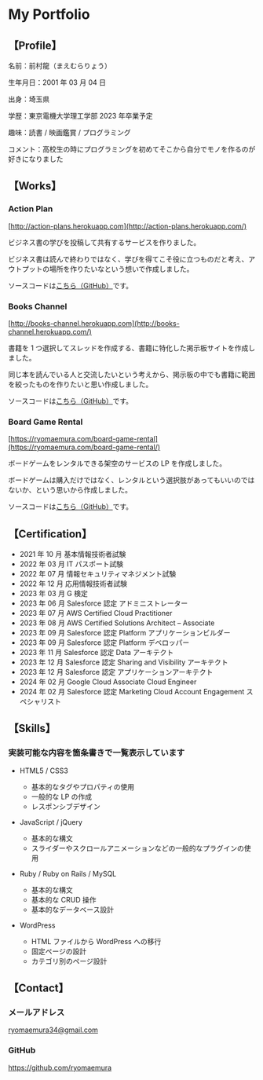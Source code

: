 # My Portfolio

## 【Profile】

名前：前村龍（まえむらりょう）

生年月日：2001 年 03 月 04 日

出身：埼玉県

学歴：東京電機大学理工学部 2023 年卒業予定

趣味：読書 / 映画鑑賞 / プログラミング

コメント：高校生の時にプログラミングを初めてそこから自分でモノを作るのが好きになりました

## 【Works】

### Action Plan

[http://action-plans.herokuapp.com](http://action-plans.herokuapp.com/)

ビジネス書の学びを投稿して共有するサービスを作りました。

ビジネス書は読んで終わりではなく、学びを得てこそ役に立つものだと考え、アウトプットの場所を作りたいなという想いで作成しました。

ソースコードは[こちら（GitHub）](https://github.com/ryomaemura/action-plan)です。

### Books Channel

[http://books-channel.herokuapp.com](http://books-channel.herokuapp.com/)

書籍を 1 つ選択してスレッドを作成する、書籍に特化した掲示板サイトを作成しました。

同じ本を読んでいる人と交流したいという考えから、掲示板の中でも書籍に範囲を絞ったものを作りたいと思い作成しました。

ソースコードは[こちら（GitHub）](https://github.com/ryomaemura/books-channel)です。

### Board Game Rental

[https://ryomaemura.com/board-game-rental](https://ryomaemura.com/board-game-rental/)

ボードゲームをレンタルできる架空のサービスの LP を作成しました。

ボードゲームは購入だけではなく、レンタルという選択肢があってもいいのではないか、という思いから作成しました。

ソースコードは[こちら（GitHub）](https://github.com/ryomaemura/board-game-rental)です。

## 【Certification】

- 2021 年 10 月 基本情報技術者試験
- 2022 年 03 月 IT パスポート試験
- 2022 年 07 月 情報セキュリティマネジメント試験
- 2022 年 12 月 応用情報技術者試験
- 2023 年 03 月 G 検定
- 2023 年 06 月 Salesforce 認定 アドミニストレーター
- 2023 年 07 月 AWS Certified Cloud Practitioner
- 2023 年 08 月 AWS Certified Solutions Architect – Associate
- 2023 年 09 月 Salesforce 認定 Platform アプリケーションビルダー
- 2023 年 09 月 Salesforce 認定 Platform デベロッパー
- 2023 年 11 月 Salesforce 認定 Data アーキテクト
- 2023 年 12 月 Salesforce 認定 Sharing and Visibility アーキテクト
- 2023 年 12 月 Salesforce 認定 アプリケーションアーキテクト
- 2024 年 02 月 Google Cloud Associate Cloud Engineer
- 2024 年 02 月 Salesforce 認定 Marketing Cloud Account Engagement スペシャリスト

## 【Skills】

### 実装可能な内容を箇条書きで一覧表示しています

- HTML5 / CSS3

  - 基本的なタグやプロパティの使用
  - 一般的な LP の作成
  - レスポンシブデザイン

- JavaScript / jQuery

  - 基本的な構文
  - スライダーやスクロールアニメーションなどの一般的なプラグインの使用

- Ruby / Ruby on Rails / MySQL

  - 基本的な構文
  - 基本的な CRUD 操作
  - 基本的なデータベース設計

- WordPress
  - HTML ファイルから WordPress への移行
  - 固定ページの設計
  - カテゴリ別のページ設計

## 【Contact】

### メールアドレス

ryomaemura34@gmail.com

### GitHub

https://github.com/ryomaemura
